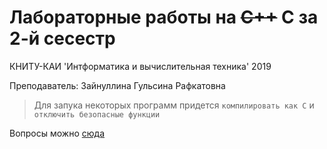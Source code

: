 # Лабораторные работы на ~~C++~~ C за 2-й сесестр
КНИТУ-КАИ 'Интформатика и вычислительная техника' 2019

Преподаватель: Зайнуллина Гульсина Рафкатовна


> Для запука некоторых программ придется `компилировать как С` и `отключить безопасные функции`


Вопросы можно [сюда](https://vk.com/airat150800)

